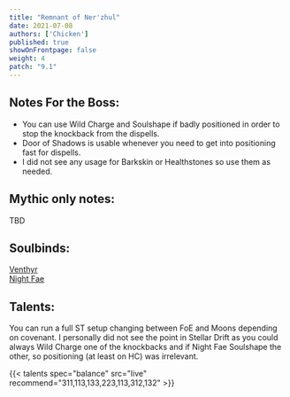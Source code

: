 ```yaml
---
title: "Remnant of Ner'zhul"
date: 2021-07-08
authors: ['Chicken']
published: true
showOnFrontpage: false
weight: 4
patch: "9.1"
---
```



## Notes For the Boss:
- You can use Wild Charge and Soulshape if badly positioned in order to stop the knockback from the dispells.
- Door of Shadows is usable whenever you need to get into positioning fast for dispells.
- I did not see any usage for Barkskin or Healthstones so use them as needed.

## Mythic only notes:
TBD

## Soulbinds:
[Venthyr](https://ptr.wowhead.com/soulbind-calc/venthyr/theotar-the-mad-duke/druid/AwCW75YCFTUgACU1ygASBTWHACUy4gAiBTJJABUyPwA)
<br>[Night Fae](https://ptr.wowhead.com/soulbind-calc/night-fae/niya/druid)

## Talents:

You can run a full ST setup changing between FoE and Moons depending on covenant. I personally did not see the point in Stellar Drift as you could always Wild Charge one of the knockbacks and if Night Fae Soulshape the other, so positioning (at least on HC) was irrelevant.

{{< talents spec="balance" src="live" recommend="311,113,133,223,113,312,132" >}}

